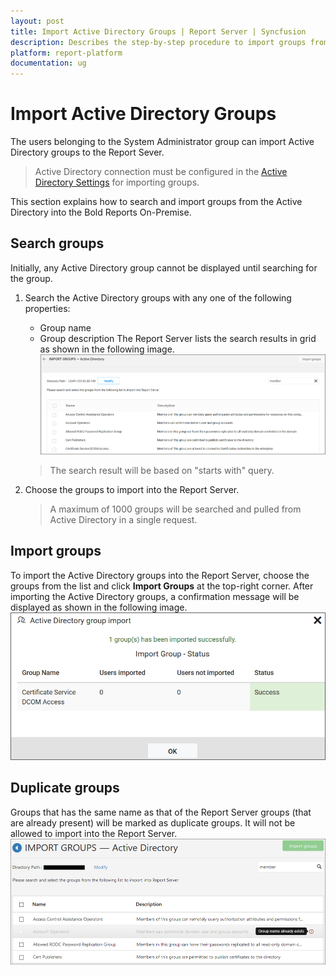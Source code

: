 ```yaml
---
layout: post
title: Import Active Directory Groups | Report Server | Syncfusion
description: Describes the step-by-step procedure to import groups from the Active Directory into the Bold Reports On-Premise.
platform: report-platform
documentation: ug
---
```


# Import Active Directory Groups

The users belonging to the System Administrator group can import Active Directory groups to the Report Sever.

> Active Directory connection must be configured in the [Active Directory Settings](./../../../../manage-app-settings/active-directory/) for importing groups.

This section explains how to search and import groups from the Active Directory into the Bold Reports On-Premise.

## Search groups

Initially, any Active Directory group cannot be displayed until searching for the group.

1. Search the Active Directory groups with any one of the following properties:
    * Group name
    * Group description
The Report Server lists the search results in grid as shown in the following image.
    ![Search Active Directory groups](/static/assets/on-premise/images/manage-users-and-groups/groups/import-from-active-directory/searched-groups.png)
    > The search result will be based on "starts with" query.

2. Choose the groups to import into the Report Server.
    > A maximum of 1000 groups will be searched and pulled from Active Directory in a single request.

## Import groups

To import the Active Directory groups into the Report Server, choose the groups from the list and click **Import Groups** at the top-right corner. After importing the Active Directory groups, a confirmation message will be displayed as shown in the following image.
![Success message after imported the Active Directory groups](/static/assets/on-premise/images/manage-users-and-groups/groups/import-from-active-directory/group-import-success.png)

## Duplicate groups

Groups that has the same name as that of the Report Server groups (that are already present) will be marked as duplicate groups. It will not be allowed to import into the Report Server.
![Duplicated Active Directory groups](/static/assets/on-premise/images/manage-users-and-groups/groups/import-from-active-directory/duplicated-groups.png)